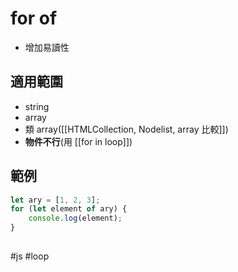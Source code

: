 # for of
- 增加易讀性

## 適用範圍
- string
- array
- 類 array([[HTMLCollection, Nodelist, array 比較]])
- **物件不行**(用 [[for in loop]])
## 範例
```js
let ary = [1, 2, 3];
for (let element of ary) {
	console.log(element);
}
```

## 

#js #loop